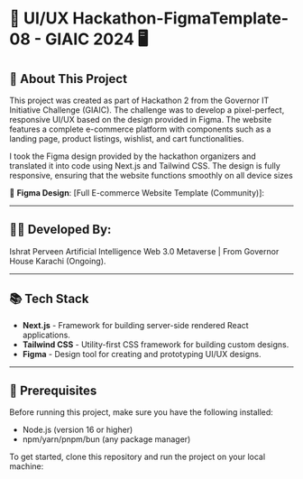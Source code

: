 # 🎨 UI/UX Hackathon-FigmaTemplate-08 - GIAIC 2024 🖥️

## 🚀 About This Project

This project was created as part of Hackathon 2 from the Governor IT Initiative Challenge (GIAIC). The challenge was to develop a pixel-perfect, responsive UI/UX based on the design provided in Figma. The website features a complete e-commerce platform with components such as a landing page, product listings, wishlist, and cart functionalities.

I took the Figma design provided by the hackathon organizers and translated it into code using Next.js and Tailwind CSS. The design is fully responsive, ensuring that the website functions smoothly on all device sizes

🔗 **Figma Design**:
[Full E-commerce Website Template (Community)]:

---

## 👨‍💻 Developed By:
Ishrat Perveen
Artificial Intelligence Web 3.0 Metaverse | From Governor House Karachi (Ongoing).

---

## 📚 Tech Stack

- **Next.js** - Framework for building server-side rendered React applications.
- **Tailwind CSS** - Utility-first CSS framework for building custom designs.
- **Figma** - Design tool for creating and prototyping UI/UX designs.

---

## 🚧 Prerequisites

Before running this project, make sure you have the following installed:

- Node.js (version 16 or higher)
- npm/yarn/pnpm/bun (any package manager)

To get started, clone this repository and run the project on your local machine:
